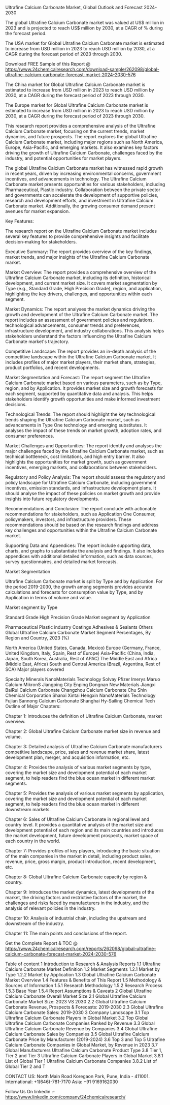 Ultrafine Calcium Carbonate Market, Global Outlook and Forecast 2024-2030

The global Ultrafine Calcium Carbonate market was valued at US$ million in 2023 and is projected to reach US$ million by 2030, at a CAGR of % during the forecast period.

The USA market for Global Ultrafine Calcium Carbonate market is estimated to increase from USD million in 2023 to reach USD million by 2030, at a CAGR during the forecast period of 2023 through 2030.

Download FREE Sample of this Report @ https://www.24chemicalresearch.com/download-sample/262098/global-ultrafine-calcium-carbonate-forecast-market-2024-2030-576

The China market for Global Ultrafine Calcium Carbonate market is estimated to increase from USD million in 2023 to reach USD million by 2030, at a CAGR during the forecast period of 2023 through 2030.

The Europe market for Global Ultrafine Calcium Carbonate market is estimated to increase from USD million in 2023 to reach USD million by 2030, at a CAGR during the forecast period of 2023 through 2030.

This research report provides a comprehensive analysis of the Ultrafine Calcium Carbonate market, focusing on the current trends, market dynamics, and future prospects. The report explores the global Ultrafine Calcium Carbonate market, including major regions such as North America, Europe, Asia-Pacific, and emerging markets. It also examines key factors driving the growth of Ultrafine Calcium Carbonate, challenges faced by the industry, and potential opportunities for market players.

The global Ultrafine Calcium Carbonate market has witnessed rapid growth in recent years, driven by increasing environmental concerns, government incentives, and advancements in technology. The Ultrafine Calcium Carbonate market presents opportunities for various stakeholders, including Pharmaceutical, Plastic industry. Collaboration between the private sector and governments can accelerate the development of supportive policies, research and development efforts, and investment in Ultrafine Calcium Carbonate market. Additionally, the growing consumer demand present avenues for market expansion.

Key Features:

The research report on the Ultrafine Calcium Carbonate market includes several key features to provide comprehensive insights and facilitate decision-making for stakeholders.

Executive Summary: The report provides overview of the key findings, market trends, and major insights of the Ultrafine Calcium Carbonate market.

Market Overview: The report provides a comprehensive overview of the Ultrafine Calcium Carbonate market, including its definition, historical development, and current market size. It covers market segmentation by Type (e.g., Standard Grade, High Precision Grade), region, and application, highlighting the key drivers, challenges, and opportunities within each segment.

Market Dynamics: The report analyses the market dynamics driving the growth and development of the Ultrafine Calcium Carbonate market. The report includes an assessment of government policies and regulations, technological advancements, consumer trends and preferences, infrastructure development, and industry collaborations. This analysis helps stakeholders understand the factors influencing the Ultrafine Calcium Carbonate market's trajectory.

Competitive Landscape: The report provides an in-depth analysis of the competitive landscape within the Ultrafine Calcium Carbonate market. It includes profiles of major market players, their market share, strategies, product portfolios, and recent developments.

Market Segmentation and Forecast: The report segment the Ultrafine Calcium Carbonate market based on various parameters, such as by Type, region, and by Application. It provides market size and growth forecasts for each segment, supported by quantitative data and analysis. This helps stakeholders identify growth opportunities and make informed investment decisions.

Technological Trends: The report should highlight the key technological trends shaping the Ultrafine Calcium Carbonate market, such as advancements in Type One technology and emerging substitutes. It analyses the impact of these trends on market growth, adoption rates, and consumer preferences.

Market Challenges and Opportunities: The report identify and analyses the major challenges faced by the Ultrafine Calcium Carbonate market, such as technical bottleneck, cost limitations, and high entry barrier. It also highlights the opportunities for market growth, such as government incentives, emerging markets, and collaborations between stakeholders.

Regulatory and Policy Analysis: The report should assess the regulatory and policy landscape for Ultrafine Calcium Carbonate, including government incentives, emission standards, and infrastructure development plans. It should analyse the impact of these policies on market growth and provide insights into future regulatory developments.

Recommendations and Conclusion: The report conclude with actionable recommendations for stakeholders, such as Application One Consumer, policymakers, investors, and infrastructure providers. These recommendations should be based on the research findings and address key challenges and opportunities within the Ultrafine Calcium Carbonate market.

Supporting Data and Appendices: The report include supporting data, charts, and graphs to substantiate the analysis and findings. It also includes appendices with additional detailed information, such as data sources, survey questionnaires, and detailed market forecasts.

Market Segmentation

Ultrafine Calcium Carbonate market is split by Type and by Application. For the period 2019-2030, the growth among segments provides accurate calculations and forecasts for consumption value by Type, and by Application in terms of volume and value.

Market segment by Type

Standard Grade
High Precision Grade
Market segment by Application

Pharmaceutical
Plastic industry
Coatings
Adhesives & Sealants
Others
Global Ultrafine Calcium Carbonate Market Segment Percentages, By Region and Country, 2023 (%)

North America (United States, Canada, Mexico)
Europe (Germany, France, United Kingdom, Italy, Spain, Rest of Europe)
Asia-Pacific (China, India, Japan, South Korea, Australia, Rest of APAC)
The Middle East and Africa (Middle East, Africa)
South and Central America (Brazil, Argentina, Rest of SCA)
Major players covered

Specialty Minerals
NanoMaterials Technology
Solvay
Pfizer
Imerys
Maruo Calcium
MikronS
Jiangping City Enping
Dongnan New Materials
Jiangxi BaiRui Calcium Carbonate
Changzhou Calcium Carbonate
Chu Shin Chemical Corporation
Shanxi Xintai Hengxin NanoMaterials Technology
Fujian Sannong Calcium Carbonate
Shanghai Hy-Sailing Chemical Tech
Outline of Major Chapters:

Chapter 1: Introduces the definition of Ultrafine Calcium Carbonate, market overview.

Chapter 2: Global Ultrafine Calcium Carbonate market size in revenue and volume.

Chapter 3: Detailed analysis of Ultrafine Calcium Carbonate manufacturers competitive landscape, price, sales and revenue market share, latest development plan, merger, and acquisition information, etc.

Chapter 4: Provides the analysis of various market segments by type, covering the market size and development potential of each market segment, to help readers find the blue ocean market in different market segments.

Chapter 5: Provides the analysis of various market segments by application, covering the market size and development potential of each market segment, to help readers find the blue ocean market in different downstream markets.

Chapter 6: Sales of Ultrafine Calcium Carbonate in regional level and country level. It provides a quantitative analysis of the market size and development potential of each region and its main countries and introduces the market development, future development prospects, market space of each country in the world.

Chapter 7: Provides profiles of key players, introducing the basic situation of the main companies in the market in detail, including product sales, revenue, price, gross margin, product introduction, recent development, etc.

Chapter 8: Global Ultrafine Calcium Carbonate capacity by region & country.

Chapter 9: Introduces the market dynamics, latest developments of the market, the driving factors and restrictive factors of the market, the challenges and risks faced by manufacturers in the industry, and the analysis of relevant policies in the industry.

Chapter 10: Analysis of industrial chain, including the upstream and downstream of the industry.

Chapter 11: The main points and conclusions of the report.

Get the Complete Report & TOC @ https://www.24chemicalresearch.com/reports/262098/global-ultrafine-calcium-carbonate-forecast-market-2024-2030-576

Table of content
1 Introduction to Research & Analysis Reports
1.1 Ultrafine Calcium Carbonate Market Definition
1.2 Market Segments
1.2.1 Market by Type
1.2.2 Market by Application
1.3 Global Ultrafine Calcium Carbonate Market Overview
1.4 Features & Benefits of This Report
1.5 Methodology & Sources of Information
1.5.1 Research Methodology
1.5.2 Research Process
1.5.3 Base Year
1.5.4 Report Assumptions & Caveats
2 Global Ultrafine Calcium Carbonate Overall Market Size
2.1 Global Ultrafine Calcium Carbonate Market Size: 2023 VS 2030
2.2 Global Ultrafine Calcium Carbonate Revenue, Prospects & Forecasts: 2019-2030
2.3 Global Ultrafine Calcium Carbonate Sales: 2019-2030
3 Company Landscape
3.1 Top Ultrafine Calcium Carbonate Players in Global Market
3.2 Top Global Ultrafine Calcium Carbonate Companies Ranked by Revenue
3.3 Global Ultrafine Calcium Carbonate Revenue by Companies
3.4 Global Ultrafine Calcium Carbonate Sales by Companies
3.5 Global Ultrafine Calcium Carbonate Price by Manufacturer (2019-2024)
3.6 Top 3 and Top 5 Ultrafine Calcium Carbonate Companies in Global Market, by Revenue in 2023
3.7 Global Manufacturers Ultrafine Calcium Carbonate Product Type
3.8 Tier 1, Tier 2 and Tier 3 Ultrafine Calcium Carbonate Players in Global Market
3.8.1 List of Global Tier 1 Ultrafine Calcium Carbonate Companies
3.8.2 List of Global Tier 2 and T

CONTACT US:
North Main Road Koregaon Park, Pune, India - 411001.
International: +1(646)-781-7170
Asia: +91 9169162030

Follow Us On linkedin :- https://www.linkedin.com/company/24chemicalresearch/
